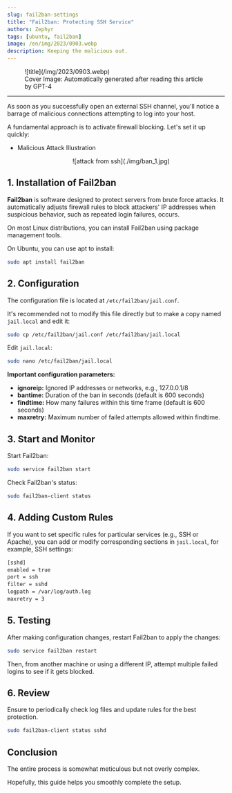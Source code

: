 ```yaml
---
slug: fail2ban-settings
title: "Fail2ban: Protecting SSH Service"
authors: Zephyr
tags: [ubuntu, fail2ban]
image: /en/img/2023/0903.webp
description: Keeping the malicious out.
---
```


<figure>
![title](/img/2023/0903.webp)
<figcaption>Cover Image: Automatically generated after reading this article by GPT-4</figcaption>
</figure>

---

As soon as you successfully open an external SSH channel, you'll notice a barrage of malicious connections attempting to log into your host.

<!-- truncate -->

A fundamental approach is to activate firewall blocking. Let's set it up quickly:

- Malicious Attack Illustration

  <div align="center">
  <figure style={{"width": "40%"}}>
  ![attack from ssh](./img/ban_1.jpg)
  </figure>
  </div>

## 1. Installation of Fail2ban

**Fail2ban** is software designed to protect servers from brute force attacks. It automatically adjusts firewall rules to block attackers' IP addresses when suspicious behavior, such as repeated login failures, occurs.

On most Linux distributions, you can install Fail2ban using package management tools.

On Ubuntu, you can use apt to install:

```bash
sudo apt install fail2ban
```

## 2. Configuration

The configuration file is located at `/etc/fail2ban/jail.conf`.

It's recommended not to modify this file directly but to make a copy named `jail.local` and edit it:

```bash
sudo cp /etc/fail2ban/jail.conf /etc/fail2ban/jail.local
```

Edit `jail.local`:

```bash
sudo nano /etc/fail2ban/jail.local
```

**Important configuration parameters:**

- **ignoreip:** Ignored IP addresses or networks, e.g., 127.0.0.1/8
- **bantime:** Duration of the ban in seconds (default is 600 seconds)
- **findtime:** How many failures within this time frame (default is 600 seconds)
- **maxretry:** Maximum number of failed attempts allowed within findtime.

## 3. Start and Monitor

Start Fail2ban:

```bash
sudo service fail2ban start
```

Check Fail2ban's status:

```bash
sudo fail2ban-client status
```

## 4. Adding Custom Rules

If you want to set specific rules for particular services (e.g., SSH or Apache), you can add or modify corresponding sections in `jail.local`, for example, SSH settings:

```bash
[sshd]
enabled = true
port = ssh
filter = sshd
logpath = /var/log/auth.log
maxretry = 3
```

## 5. Testing

After making configuration changes, restart Fail2ban to apply the changes:

```bash
sudo service fail2ban restart
```

Then, from another machine or using a different IP, attempt multiple failed logins to see if it gets blocked.

## 6. Review

Ensure to periodically check log files and update rules for the best protection.

```bash
sudo fail2ban-client status sshd
```

## Conclusion

The entire process is somewhat meticulous but not overly complex.

Hopefully, this guide helps you smoothly complete the setup.

